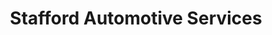 ---
title: "Stafford Automotive Services"
url: /spruce-pine/stafford-automotive-services/
shop: car repair
---